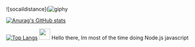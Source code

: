 ![socaildistance](![giphy](https://user-images.githubusercontent.com/80481493/119233129-56658f80-badc-11eb-820e-9c8ff33ce10a.gif)

[![Anurag's GitHub stats](https://github-readme-stats.vercel.app/api?username=trulynodejs&show_icons=true&theme=dark)](https://github.com/anuraghazra/github-readme-stats)


[![Top Langs](https://github-readme-stats.vercel.app/api/top-langs/?username=trulynodejs&layout=compact)](https://github.com/anuraghazra/github-readme-stats)              <img src="https://raw.githubusercontent.com/MartinHeinz/MartinHeinz/master/wave.gif" width="30px"> Hello there, Im most of the time doing Node.js javascript

